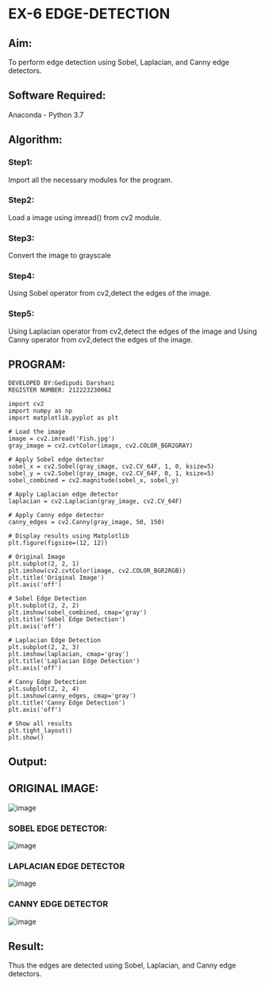 # EX-6 EDGE-DETECTION
## Aim:
To perform edge detection using Sobel, Laplacian, and Canny edge detectors.

## Software Required:
Anaconda - Python 3.7

## Algorithm:
### Step1:
Import all the necessary modules for the program.
### Step2:
Load a image using imread() from cv2 module.
### Step3:
Convert the image to grayscale
### Step4:
Using Sobel operator from cv2,detect the edges of the image.
### Step5:
Using Laplacian operator from cv2,detect the edges of the image and Using Canny operator from cv2,detect the edges of the image.
## PROGRAM:
```
DEVELOPED BY:Gedipudi Darshani
REGISTER NUMBER: 212223230062
```
```
import cv2
import numpy as np
import matplotlib.pyplot as plt

# Load the image
image = cv2.imread('Fish.jpg')  
gray_image = cv2.cvtColor(image, cv2.COLOR_BGR2GRAY)

# Apply Sobel edge detector
sobel_x = cv2.Sobel(gray_image, cv2.CV_64F, 1, 0, ksize=5)  
sobel_y = cv2.Sobel(gray_image, cv2.CV_64F, 0, 1, ksize=5)  
sobel_combined = cv2.magnitude(sobel_x, sobel_y)  

# Apply Laplacian edge detector
laplacian = cv2.Laplacian(gray_image, cv2.CV_64F)

# Apply Canny edge detector
canny_edges = cv2.Canny(gray_image, 50, 150)

# Display results using Matplotlib
plt.figure(figsize=(12, 12))

# Original Image
plt.subplot(2, 2, 1)
plt.imshow(cv2.cvtColor(image, cv2.COLOR_BGR2RGB))
plt.title('Original Image')
plt.axis('off')

# Sobel Edge Detection
plt.subplot(2, 2, 2)
plt.imshow(sobel_combined, cmap='gray')
plt.title('Sobel Edge Detection')
plt.axis('off')

# Laplacian Edge Detection
plt.subplot(2, 2, 3)
plt.imshow(laplacian, cmap='gray')
plt.title('Laplacian Edge Detection')
plt.axis('off')

# Canny Edge Detection
plt.subplot(2, 2, 4)
plt.imshow(canny_edges, cmap='gray')
plt.title('Canny Edge Detection')
plt.axis('off')

# Show all results
plt.tight_layout()
plt.show()

```
## Output:
## ORIGINAL IMAGE:
![image](https://github.com/user-attachments/assets/05338f34-7795-4262-93fd-46b3fa8913eb)

### SOBEL EDGE DETECTOR:
![image](https://github.com/user-attachments/assets/77b8921f-9e0c-49f2-85dd-564616f85208)

### LAPLACIAN EDGE DETECTOR
![image](https://github.com/user-attachments/assets/e854b019-50dd-4c9c-a8a2-cb66a2f7f01a)

### CANNY EDGE DETECTOR
![image](https://github.com/user-attachments/assets/5fbb26e5-8e6d-46b1-9b91-6fa4f1e15950)

## Result:
Thus the edges are detected using Sobel, Laplacian, and Canny edge detectors.
